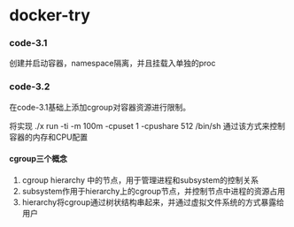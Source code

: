 # docker-try

### code-3.1
创建并启动容器，namespace隔离，并且挂载入单独的proc

### code-3.2
在code-3.1基础上添加cgroup对容器资源进行限制。

将实现 ./x run -ti -m 100m -cpuset 1 -cpushare 512 /bin/sh 通过该方式来控制容器的内存和CPU配置

#### cgroup三个概念

1. cgroup hierarchy 中的节点，用于管理进程和subsystem的控制关系
2. subsystem作用于hierarchy上的cgroup节点，并控制节点中进程的资源占用
3. hierarchy将cgroup通过树状结构串起来，并通过虚拟文件系统的方式暴露给用户

